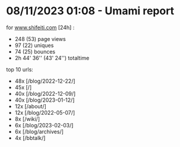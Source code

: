 # 08/11/2023 01:08 - Umami report
for www.shifeiti.com [24h] :

 - 248 (53) page views
 - 97 (22) uniques
 - 74 (25) bounces
 - 2h 44' 36'' (43' 24'') totaltime


top 10 urls:
 - 48x [/blog/2022-12-22/]
 - 45x [/]
 - 40x [/blog/2022-12-09/]
 - 40x [/blog/2023-01-12/]
 - 12x [/about/]
 - 12x [/blog/2022-05-07/]
 - 8x [/wiki/]
 - 6x [/blog/2023-02-03/]
 - 6x [/blog/archives/]
 - 4x [/bbtalk/]


